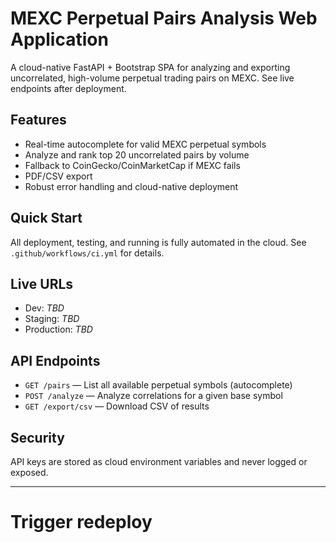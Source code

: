 # MEXC Perpetual Pairs Analysis Web Application

A cloud-native FastAPI + Bootstrap SPA for analyzing and exporting uncorrelated, high-volume perpetual trading pairs on MEXC. See live endpoints after deployment.

## Features
- Real-time autocomplete for valid MEXC perpetual symbols
- Analyze and rank top 20 uncorrelated pairs by volume
- Fallback to CoinGecko/CoinMarketCap if MEXC fails
- PDF/CSV export
- Robust error handling and cloud-native deployment

## Quick Start
All deployment, testing, and running is fully automated in the cloud. See `.github/workflows/ci.yml` for details.

## Live URLs
- Dev: _TBD_
- Staging: _TBD_
- Production: _TBD_

## API Endpoints
- `GET /pairs` — List all available perpetual symbols (autocomplete)
- `POST /analyze` — Analyze correlations for a given base symbol
- `GET /export/csv` — Download CSV of results

## Security
API keys are stored as cloud environment variables and never logged or exposed.

---
# Trigger redeploy
